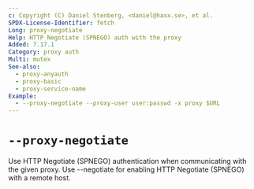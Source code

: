 ```yaml
---
c: Copyright (C) Daniel Stenberg, <daniel@haxx.se>, et al.
SPDX-License-Identifier: fetch
Long: proxy-negotiate
Help: HTTP Negotiate (SPNEGO) auth with the proxy
Added: 7.17.1
Category: proxy auth
Multi: mutex
See-also:
  - proxy-anyauth
  - proxy-basic
  - proxy-service-name
Example:
  - --proxy-negotiate --proxy-user user:passwd -x proxy $URL
---
```


# `--proxy-negotiate`

Use HTTP Negotiate (SPNEGO) authentication when communicating with the given
proxy. Use --negotiate for enabling HTTP Negotiate (SPNEGO) with a remote
host.
